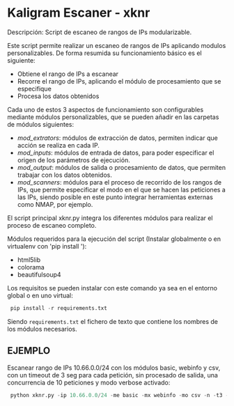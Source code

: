 # Kaligram Escaner - xknr

Descripción: Script de escaneo de rangos de IPs modularizable.

Este script permite realizar un escaneo de rangos de IPs aplicando modulos personalizables. De forma resumida su
funcionamiento básico es el siguiente:
 - Obtiene el rango de IPs a escanear
 - Recorre el rango de IPs, aplicando el módulo de procesamiento que se especifique
 - Procesa los datos obtenidos

Cada uno de estos 3 aspectos de funcionamiento son configurables mediante módulos personalizables, que se pueden añadir
en las carpetas de módulos siguientes:

 - *mod_extrators*: módulos de extracción de datos, permiten indicar que acción se realiza en cada IP.
 - *mod_inputs*: módulos de entrada de datos, para poder especificar el origen de los parámetros de ejecución.
 - *mod_output*: módulos de salida o procesamiento de datos, que permiten trabajar con los datos obtenidos.
 - *mod_scanners*: módulos para el proceso de recorrido de los rangos de IPs, que permite especificar el modo en el que
  se hacen las peticiones a las IPs, siendo posible en este punto integrar herramientas externas como NMAP, por ejemplo.

El script principal xknr.py integra los diferentes módulos para realizar el proceso de escaneo completo.

Módulos requeridos para la ejecución del script (Instalar globalmente o en virtualenv con 'pip install <modulo>'):

 - html5lib
 - colorama
 - beautifulsoup4

Los requisitos se pueden instalar con este comando ya sea en el entorno global o en uno virtual:

```python
 pip install -r requirements.txt
```

Siendo `requirements.txt` el fichero de texto que contiene los nombres de los módulos necesarios.


## EJEMPLO

Escanear rango de IPs 10.66.0.0/24 con los módulos basic, webinfo y csv, con un timeout de 3 seg para cada petición,
sin procesado de salida, una concurrencia de 10 peticiones y modo verbose activado:

```python
 python xknr.py -ip 10.66.0.0/24 -me basic -mx webinfo -mo csv -n -t3 -v -c 10
```

